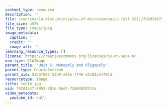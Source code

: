 ```yaml
---
content_type: resource
description: ''
file: /courses/14-01sc-principles-of-microeconomics-fall-2011/f92d15479953381d5bd472684920f41a_lec16.jpg
file_size: 4576
file_type: image/jpeg
image_metadata:
  caption: ''
  credit: ''
  image-alt: ''
learning_resource_types: []
license: https://creativecommons.org/licenses/by-nc-sa/4.0/
ocw_type: OCWImage
parent_title: 'Unit 5: Monopoly and Oligopoly'
parent_type: CourseSection
parent_uid: 51ebf007-53b9-a85a-f746-a5c03a54785d
resourcetype: Image
title: lec16.jpg
uid: f92d1547-9953-381d-5bd4-72684920f41a
video_metadata:
  youtube_id: null
---
```

